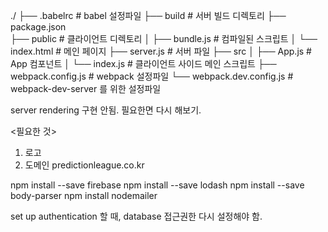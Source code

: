 ./
├── .babelrc                # babel 설정파일
├── build                   # 서버 빌드 디렉토리
├── package.json		
├── public                  # 클라이언트 디렉토리
│    ├── bundle.js          # 컴파일된 스크립트
│    └── index.html         # 메인 페이지
├── server.js               # 서버 파일
├── src
│    ├── App.js             # App 컴포넌트
│    └── index.js           # 클라이언트 사이드 메인 스크립트
├── webpack.config.js       # webpack 설정파일
└── webpack.dev.config.js   # webpack-dev-server 를 위한 설정파일


server rendering 구현 안됨.
필요한면 다시 해보기.

<필요한 것>
  1. 로고
  2. 도메인 predictionleague.co.kr


npm install --save firebase
npm install --save lodash
npm install --save body-parser
npm install nodemailer


set up authentication 할 때, database 접근권한 다시 설정해야 함.
